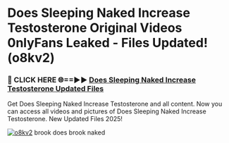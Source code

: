 # Does Sleeping Naked Increase Testosterone Original Videos 0nlyFans Leaked - Files Updated! (o8kv2)

<h3>🔴 CLICK HERE 🌐==►► <a href="https://tinyurl.com/yckcrads" rel="nofollow">Does Sleeping Naked Increase Testosterone Updated Files</a></h3>

Get Does Sleeping Naked Increase Testosterone and all content. Now you can access all videos and pictures of Does Sleeping Naked Increase Testosterone. New Updated Files 2025!

[![o8kv2](https://i.imgur.com/hpKpOFt.gif)](https://tinyurl.com/yckcrads)
brook does brook naked
